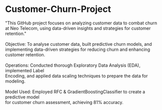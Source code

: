 # Customer-Churn-Project
"This GitHub project focuses on analyzing customer data to combat churn at Neo Telecom, using data-driven insights and strategies for customer retention."
<br>
<br>
Objective: To analyse customer data, built predictive churn models, and
<br>
implementing data-driven strategies for reducing churn and enhancing customer
retention.
<br>
<br>
Operations: Conducted thorough Exploratory Data Analysis (EDA), implemented Label
<br>
Encoding, and applied data scaling techniques to prepare the data for modeling.
<br>
<br>
Model Used: Employed RFC & GradientBoostingClassifier to create a predictive model
<br>
for customer churn assessment, achieving 81% accuracy.
